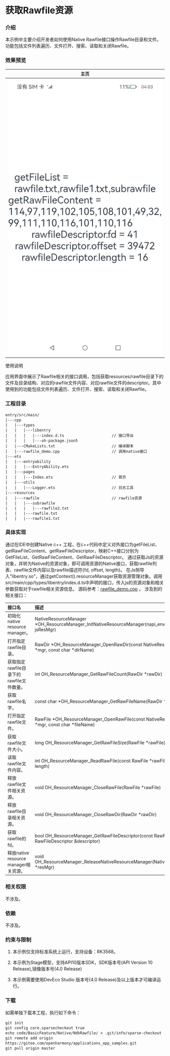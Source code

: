 # 获取Rawfile资源

### 介绍

本示例中主要介绍开发者如何使用Native Rawfile接口操作Rawfile目录和文件。功能包括文件列表遍历、文件打开、搜索、读取和关闭Rawfile。

### 效果预览

| 主页                                   |
|--------------------------------------|
| ![main](screenshots/device/main.png) |

使用说明

应用界面中展示了Rawfile相关的接口调用，包括获取resources/rawfile目录下的文件及目录结构、对应的rawfile文件内容、对应rawfile文件的descriptor。其中使用到的功能包括文件列表遍历、文件打开、搜索、读取和关闭Rawfile。


### 工程目录

```
entry/src/main/
|---cpp
|   |---types
|   |   |---libentry
|   |   |   |---index.d.ts                     // 接口导出
|   |   |   |---oh-package.json5
|   |---CMakeLists.txt                         // 编译脚本
|   |---rawfile_demo.cpp                       // 调用native接口
|---ets
|   |---entryability
|   |   |---EntryAbility.ets
|   |---pages
|   |   |---Index.ets                          // 首页
|   |---utils
|   |   |---Logger.ets                         // 日志工具
|---resources
|   |---rawfile                                // rawfile资源
|   |   |---subrawfile
|   |   |   |---rawfile2.txt
|   |   |---rawfile.txt
|   |   |---rawfile1.txt

```

### 具体实现

通过在IDE中创建Native c++ 工程，在c++代码中定义对外接口为getFileList、getRawFileContent、getRawFileDescriptor，映射C++接口分别为GetFileList、GetRawFileContent、GetRawFileDescriptor。
通过获取Js的资源对象，并转为Native的资源对象，即可调用资源的Native接口，获取rawfile列表、rawfile文件内容以及rawfile描述符{fd, offset, length}。
在Js侧导入"libentry.so"，通过getContext().resourceManager获取资源管理对象。调用src/main/cpp/types/libentry/index.d.ts中声明的接口，传入js的资源对象和相关参数获取对于rawfile相关资源信息。
源码参考：[rawfile_demo.cpp](entry/src/main/cpp/rawfile_demo.cpp)
。 涉及到的相关接口：

| 接口名                            | 描述                                                                                                     |
|:-------------------------------|:-------------------------------------------------------------------------------------------------------|
| 初始化native resource manager。    | NativeResourceManager *OH_ResourceManager_InitNativeResourceManager(napi_env env, napi_value jsResMgr) |
| 打开指定rawfile目录。                 | RawDir *OH_ResourceManager_OpenRawDir(const NativeResourceManager *mgr, const char *dirName)           |
| 获取指定rawfile目录下的rawfile文件数量。    | int OH_ResourceManager_GetRawFileCount(RawDir *rawDir)                                                 |
| 获取rawfile名字。                   | const char *OH_ResourceManager_GetRawFileName(RawDir *rawDir, int index)                               |
| 打开指定rawfile文件。                 | RawFile *OH_ResourceManager_OpenRawFile(const NativeResourceManager *mgr, const char *fileName)        |
| 获取rawfile文件大小。                 | long OH_ResourceManager_GetRawFileSize(RawFile *rawFile)                                               |
| 读取rawfile文件内容。                 | int OH_ResourceManager_ReadRawFile(const RawFile *rawFile, void *buf, size_t length)                   |
| 释放rawfile文件相关资源。               | void OH_ResourceManager_CloseRawFile(RawFile *rawFile)                                                 |
| 释放rawfile目录相关资源。               | void OH_ResourceManager_CloseRawDir(RawDir *rawDir)                                                    |
| 获取rawfile的fd。                  | bool OH_ResourceManager_GetRawFileDescriptor(const RawFile *rawFile, RawFileDescriptor &descriptor)    |
| 释放native resource manager相关资源。 | void OH_ResourceManager_ReleaseNativeResourceManager(NativeResourceManager *resMgr)                    |



### 相关权限

不涉及。

### 依赖

不涉及。

### 约束与限制

1. 本示例仅支持标准系统上运行，支持设备：RK3568。

2. 本示例为Stage模型，支持API10版本SDK，SDK版本号(API Version 10 Release),镜像版本号(4.0 Release)

3. 本示例需要使用DevEco Studio 版本号(4.0 Release)及以上版本才可编译运行。

### 下载

如需单独下载本工程，执行如下命令：

```
git init
git config core.sparsecheckout true
echo code/BasicFeature/Native/NdkRawfile/ > .git/info/sparse-checkout
git remote add origin https://gitee.com/openharmony/applications_app_samples.git
git pull origin master
```

